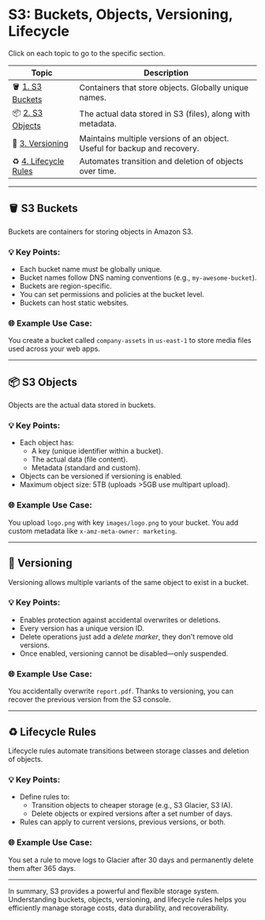 # S3: Buckets, Objects, Versioning, Lifecycle

Click on each topic to go to the specific section.

| **Topic** | **Description** |
|----------|-----------------|
| 🪣 [1. S3 Buckets](#-s3-buckets) | Containers that store objects. Globally unique names. |
| 📦 [2. S3 Objects](#-s3-objects) | The actual data stored in S3 (files), along with metadata. |
| 🔁 [3. Versioning](#-versioning) | Maintains multiple versions of an object. Useful for backup and recovery. |
| ♻️ [4. Lifecycle Rules](#-lifecycle-rules) | Automates transition and deletion of objects over time. |

---

## 🪣 S3 Buckets

Buckets are containers for storing objects in Amazon S3.

### 💡 Key Points:
- Each bucket name must be globally unique.
- Bucket names follow DNS naming conventions (e.g., `my-awesome-bucket`).
- Buckets are region-specific.
- You can set permissions and policies at the bucket level.
- Buckets can host static websites.

### 🌐 Example Use Case:
You create a bucket called `company-assets` in `us-east-1` to store media files used across your web apps.

---

## 📦 S3 Objects

Objects are the actual data stored in buckets.

### 💡 Key Points:
- Each object has:
  - A key (unique identifier within a bucket).
  - The actual data (file content).
  - Metadata (standard and custom).
- Objects can be versioned if versioning is enabled.
- Maximum object size: 5TB (uploads >5GB use multipart upload).

### 🌐 Example Use Case:
You upload `logo.png` with key `images/logo.png` to your bucket. You add custom metadata like `x-amz-meta-owner: marketing`.

---

## 🔁 Versioning

Versioning allows multiple variants of the same object to exist in a bucket.

### 💡 Key Points:
- Enables protection against accidental overwrites or deletions.
- Every version has a unique version ID.
- Delete operations just add a *delete marker*, they don’t remove old versions.
- Once enabled, versioning cannot be disabled—only suspended.

### 🌐 Example Use Case:
You accidentally overwrite `report.pdf`. Thanks to versioning, you can recover the previous version from the S3 console.

---

## ♻️ Lifecycle Rules

Lifecycle rules automate transitions between storage classes and deletion of objects.

### 💡 Key Points:
- Define rules to:
  - Transition objects to cheaper storage (e.g., S3 Glacier, S3 IA).
  - Delete objects or expired versions after a set number of days.
- Rules can apply to current versions, previous versions, or both.

### 🌐 Example Use Case:
You set a rule to move logs to Glacier after 30 days and permanently delete them after 365 days.

---

In summary, S3 provides a powerful and flexible storage system. Understanding buckets, objects, versioning, and lifecycle rules helps you efficiently manage storage costs, data durability, and recoverability.
